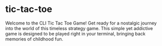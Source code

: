 # tic-tac-toe
Welcome to the CLI Tic Tac Toe Game! Get ready for a nostalgic journey into the world of this timeless strategy game. This simple yet addictive game is designed to be played right in your terminal, bringing back memories of childhood fun.
